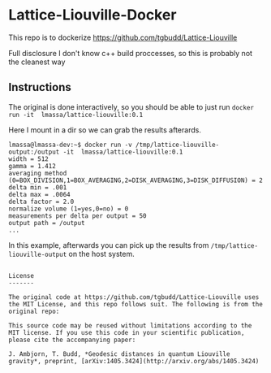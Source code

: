 # Lattice-Liouville-Docker

This repo is to dockerize https://github.com/tgbudd/Lattice-Liouville

Full disclosure I don't know c++ build proccesses, so this is probably not the cleanest way

## Instructions

The original is done interactively, so you should be able to just run `docker run -it  lmassa/lattice-liouville:0.1`

Here I mount in a dir so we can grab the results afterards.
```
lmassa@lmassa-dev:~$ docker run -v /tmp/lattice-liouville-output:/output -it  lmassa/lattice-liouville:0.1
width = 512
gamma = 1.412
averaging method (0=BOX_DIVISION,1=BOX_AVERAGING,2=DISK_AVERAGING,3=DISK_DIFFUSION) = 2
delta min = .001
delta max = .0064
delta factor = 2.0
normalize volume (1=yes,0=no) = 0
measurements per delta per output = 50
output path = /output
...
```

In this example, afterwards you can pick up the results from `/tmp/lattice-liouville-output` on the host system.

```

License
-------

The original code at https://github.com/tgbudd/Lattice-Liouville uses the MIT License, and this repo follows suit. The following is from the original repo:

This source code may be reused without limitations according to the MIT license. If you use this code in your scientific publication, please cite the accompanying paper:

J. Ambjorn, T. Budd, *Geodesic distances in quantum Liouville gravity*, preprint, [arXiv:1405.3424](http://arxiv.org/abs/1405.3424)
